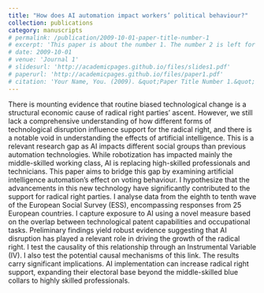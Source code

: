 ```yaml
---
title: "How does AI automation impact workers’ political behaviour?"
collection: publications
category: manuscripts
# permalink: /publication/2009-10-01-paper-title-number-1
# excerpt: 'This paper is about the number 1. The number 2 is left for future work.'
# date: 2009-10-01
# venue: 'Journal 1'
# slidesurl: 'http://academicpages.github.io/files/slides1.pdf'
# paperurl: 'http://academicpages.github.io/files/paper1.pdf'
# citation: 'Your Name, You. (2009). &quot;Paper Title Number 1.&quot; <i>Journal 1</i>. 1(1).'
---
```


There is mounting evidence that routine biased technological change is a structural economic cause of radical right parties’ ascent. However, we still lack a comprehensive understanding of how different forms of technological disruption influence support for the radical right, and there is a notable void in understanding the effects of artificial intelligence. This is a relevant research gap as AI impacts different social groups than previous automation technologies. While robotization has impacted mainly the middle-skilled working class, AI is replacing high-skilled professionals and technicians. This paper aims to bridge this gap by examining artificial intelligence automation’s effect on voting behaviour. I hypothesize that the advancements in this new technology have significantly contributed to the support for radical right parties. I analyse data from the eighth to tenth wave of the European Social Survey (ESS), encompassing responses from 25 European countries. I capture exposure to AI using a novel measure based on the overlap between technological patent capabilities and occupational tasks. Preliminary findings yield robust evidence suggesting that AI disruption has played a relevant role in driving the growth of the radical right. I test the causality of this relationship through an Instrumental Variable (IV). I also test the potential causal mechanisms of this link. The results carry significant implications. AI implementation can increase radical right support, expanding their electoral base beyond the middle-skilled blue collars to highly skilled professionals.

